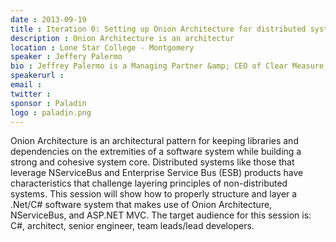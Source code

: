 ```yaml
---
date : 2013-09-19
title : Iteration 0: Setting up Onion Architecture for distributed systems using NServiceBus and Continuous Integration
description : Onion Architecture is an architectur
location : Lone Star College - Montgomery
speaker : Jeffery Palermo
bio : Jeffrey Palermo is a Managing Partner &amp; CEO of Clear Measure, Inc., a custom software company in Austin, TX. At Clear Measure, Jeffrey manages the custom software practice which includes new system development, legacy system upgrades, audits, consulting, training, and professional services. Many businesses rely on custom software, and he helps it work better and deliver more value. Before that, Jeffrey was President/COO of a nationally-recognized software engineering firm. Jeffrey has been recognized by Microsoft as a “Microsoft Most Valuable Professional” (MVP) since 2006. He has spoken and facilitated at industry conferences such as VSLive, DevTeach, the Microsoft MVP Summit, various ALT.NET conferences, and Microsoft Tech Ed. He also speaks to user groups around the country as part of the INETA Speakers’ Bureau. A graduate of Texas A&amp;M University and the Jack Welch Management Institute, an Eagle Scout, and an Iraq war veteran, Jeffrey holds too many certifications to list, has published many magazine articles , and he has written three editions of his book.
speakerurl : 
email : 
twitter : 
sponsor : Paladin
logo : paladin.png
---
```

Onion Architecture is an architectural pattern for keeping libraries and dependencies on the extremities of a software system while building a strong and cohesive system core.  Distributed systems like those that leverage NServiceBus and Enterprise Service Bus (ESB) products have characteristics that challenge layering principles of non-distributed systems.  This session will show how to properly structure and layer a .Net/C# software system that makes use of Onion Architecture, NServiceBus, and ASP.NET MVC.  The target audience for this session is:  C#, architect, senior engineer, team leads/lead developers.
